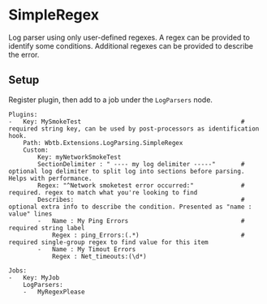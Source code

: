﻿# SimpleRegex

Log parser using only user-defined regexes. A regex can be provided to identify some conditions. Additional regexes can be provided to describe the error.

## Setup

Register plugin, then add to a job under the `LogParsers` node.

    Plugins:
    -   Key: MySmokeTest                                            # required string key, can be used by post-processors as identification hook.
        Path: Wbtb.Extensions.LogParsing.SimpleRegex
        Custom:
            Key: myNetworkSmokeTest                                 
            SectionDelimiter : " ---- my log delimiter -----"       # optional log delimiter to split log into sections before parsing. Helps with performance.
            Regex: "^Network smoketest error occurred:"             # required. regex to match what you're looking to find
            Describes:                                              # optional extra info to describe the condition. Presented as "name : value" lines
            -   Name : My Ping Errors                               # required string label
                Regex : ping_Errors:(.*)                            # required single-group regex to find value for this item 
            -   Name : My Timout Errors
                Regex : Net_timeouts:(\d*)
                
    Jobs:
    -   Key: MyJob
        LogParsers: 
        -   MyRegexPlease

